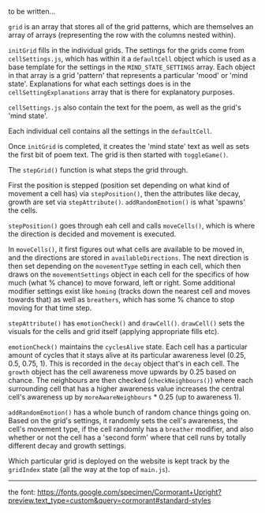 to be written...

`grid` is an array that stores all of the grid patterns, which are themselves an array of arrays (representing the row with the columns nested within).

`initGrid` fills in the individual grids. The settings for the grids come from `cellSettings.js`, which has within it a `defaultCell` object which is used as a base template for the settings in the `MIND_STATE_SETTINGS` array. Each object in that array is a grid 'pattern' that represents a particular 'mood' or 'mind state'. Explanations for what each settings does is in the `cellSettingExplanations` array that is there for explanatory purposes.

`cellSettings.js` also contain the text for the poem, as well as the grid's 'mind state'.

Each individual cell contains all the settings in the `defaultCell`.

Once `initGrid` is completed, it creates the 'mind state' text as well as sets the first bit of poem text. The grid is then started with `toggleGame()`.

The `stepGrid()` function is what steps the grid through. 

First the position is stepped (position set depending on what kind of movement a cell has) via `stepPosition()`, then the attributes like decay, growth are set via `stepAttribute()`. `addRandomEmotion()` is what 'spawns' the cells. 

`stepPosition()` goes through eah cell and calls `moveCells()`, which is where the direction is decided and movement is executed.

In `moveCells()`, it first figures out what cells are available to be moved in, and the directions are stored in `availableDirections`. The next direction is then set depending on the `movementType` setting in each cell, which then draws on the `movementSettings` object in each cell for the specifics of how much (what % chance) to move forward, left or right. Some additional modifier settings exist like `homing` (tracks down the nearest cell and moves towards that) as well as `breathers`, which has some % chance to stop moving for that time step.

`stepAttribute()` has `emotionCheck()` and `drawCell()`. `drawCell()` sets the visuals for the cells and grid itself (applying appropriate fills etc). 

`emotionCheck()` maintains the `cyclesAlive` state. Each cell has a particular amount of cycles that it stays alive at its particular awareness level (0.25, 0.5, 0.75, 1). This is recorded in the `decay` object that's in each cell. The `growth` object has the cell awareness move upwards by 0.25 based on chance. The neighbours are then checked (`checkNeighbours()`) where each surrounding cell that has a higher awareness value increases the central cell's awareness up by `moreAwareNeighbours` * 0.25 (up to awareness 1).

`addRandomEmotion()` has a whole bunch of random chance things going on. Based on the grid's settings, it randomly sets the cell's awareness, the cell's movement type, if the cell randomly has a `breather` modifier, and also whether or not the cell has a 'second form' where that cell runs by totally different decay and growth settings.

Which particular grid is deployed on the website is kept track by the `gridIndex` state (all the way at the top of `main.js`).

---

the font: https://fonts.google.com/specimen/Cormorant+Upright?preview.text_type=custom&query=cormorant#standard-styles